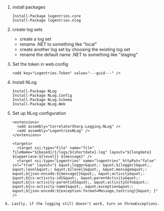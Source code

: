 1. install packages
   ```
   Install-Package logentries.core
   Install-Package logentries.nlog
   ```

2. create log sets
   * create a log set
   * rename .NET to something like "local"
   * create another log set by choosing the existing log set
   * rename the default name .NET to something like "staging"
   
   
3. Set the token in web.config
   ```
   <add key="Logentries.Token" value="---guid---" />
   ```

4. Install NLog
   ```
   Install-Package NLog
   Install-Package NLog.Config
   Install-Package NLog.Schema
   Install-Package NLog.Web
   ```

5. Set up NLog configuration
   ```
   <extensions>
     <add assembly="CorrelatorSharp.Logging.NLog" />
     <add assembly="LogentriesNLog" />
   </extensions>

   <targets>
     <target xsi:type="File" name="file" fileName="${basedir}/logs/${shortdate}.log" layout="${longdate} ${uppercase:${level}} ${message}" />
     <target xsi:type="Logentries" name="logentries" httpPut="false" ssl="true" layout="{ &quot;logger&quot;: &quot;${logger}&quot;, &quot;level&quot;: &quot;${level}&quot;, &quot;message&quot;: &quot;${json-encode:${message}}&quot;, &quot;activity&quot;: &quot;${cs-activity-id}&quot;, &quot;parentActivity&quot;: &quot;${cs-activity-parentid}&quot;, &quot;activityInfo&quot;: &quot;${cs-activity-name}&quot;, &quot;exception&quot;: &quot;${json-encode:${exception:format=Message,tostring}}&quot; }" />
  </targets>

  <rules>
    <logger name="*" minlevel="Trace" writeTo="logentries, file" />
  </rules>

   ```
6. Lastly, if the logging still doesn't work, turn on throwExceptions. 
   ```
   <nlog xmlns="http://www.nlog-project.org/schemas/NLog.xsd"
      xmlns:xsi="http://www.w3.org/2001/XMLSchema-instance"
      xsi:schemaLocation="http://www.nlog-project.org/schemas/NLog.xsd NLog.xsd"
      autoReload="true"
      throwExceptions="true"
      internalLogLevel="Trace" internalLogFile="${basedir}\logs\nlog-internal.log">

   ```
